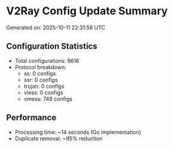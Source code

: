 # V2Ray Config Update Summary
Generated on: 2025-10-11 22:31:58 UTC

## Configuration Statistics
- Total configurations: 8616
- Protocol breakdown:
  - ss: 0 configs
  - ssr: 0 configs
  - trojan: 0 configs
  - vless: 0 configs
  - vmess: 748 configs

## Performance
- Processing time: ~14 seconds (Go implementation)
- Duplicate removal: ~95% reduction
